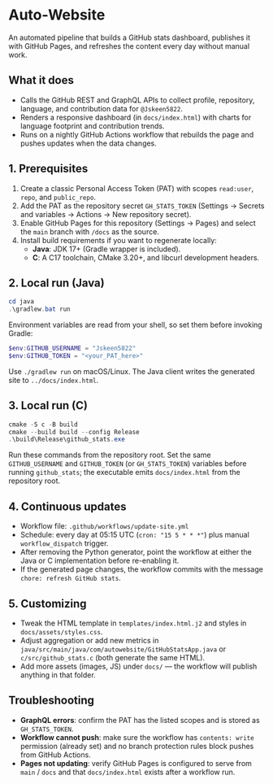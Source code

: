 # Auto-Website

An automated pipeline that builds a GitHub stats dashboard, publishes it with GitHub Pages, and refreshes the content every day without manual work.

## What it does
- Calls the GitHub REST and GraphQL APIs to collect profile, repository, language, and contribution data for `@Jskeen5822`.
- Renders a responsive dashboard (in `docs/index.html`) with charts for language footprint and contribution trends.
- Runs on a nightly GitHub Actions workflow that rebuilds the page and pushes updates when the data changes.

## 1. Prerequisites
1. Create a classic Personal Access Token (PAT) with scopes `read:user`, `repo`, and `public_repo`.
2. Add the PAT as the repository secret `GH_STATS_TOKEN` (Settings → Secrets and variables → Actions → New repository secret).
3. Enable GitHub Pages for this repository (Settings → Pages) and select the `main` branch with `/docs` as the source.
4. Install build requirements if you want to regenerate locally:
	- **Java**: JDK 17+ (Gradle wrapper is included).
	- **C**: A C17 toolchain, CMake 3.20+, and libcurl development headers.

## 2. Local run (Java)
```powershell
cd java
.\gradlew.bat run
```
Environment variables are read from your shell, so set them before invoking Gradle:
```powershell
$env:GITHUB_USERNAME = "Jskeen5822"
$env:GITHUB_TOKEN = "<your_PAT_here>"
```
Use `./gradlew run` on macOS/Linux. The Java client writes the generated site to `../docs/index.html`.

## 3. Local run (C)
```powershell
cmake -S c -B build
cmake --build build --config Release
.\build\Release\github_stats.exe
```
Run these commands from the repository root. Set the same `GITHUB_USERNAME` and `GITHUB_TOKEN` (or `GH_STATS_TOKEN`) variables before running `github_stats`; the executable emits `docs/index.html` from the repository root.

## 4. Continuous updates
- Workflow file: `.github/workflows/update-site.yml`
- Schedule: every day at 05:15 UTC (`cron: "15 5 * * *"`) plus manual `workflow_dispatch` trigger.
- After removing the Python generator, point the workflow at either the Java or C implementation before re-enabling it.
- If the generated page changes, the workflow commits with the message `chore: refresh GitHub stats`.

## 5. Customizing
- Tweak the HTML template in `templates/index.html.j2` and styles in `docs/assets/styles.css`.
- Adjust aggregation or add new metrics in `java/src/main/java/com/autowebsite/GitHubStatsApp.java` or `c/src/github_stats.c` (both generate the same HTML).
- Add more assets (images, JS) under `docs/` — the workflow will publish anything in that folder.

## Troubleshooting
- **GraphQL errors**: confirm the PAT has the listed scopes and is stored as `GH_STATS_TOKEN`.
- **Workflow cannot push**: make sure the workflow has `contents: write` permission (already set) and no branch protection rules block pushes from GitHub Actions.
- **Pages not updating**: verify GitHub Pages is configured to serve from `main` / `docs` and that `docs/index.html` exists after a workflow run.

